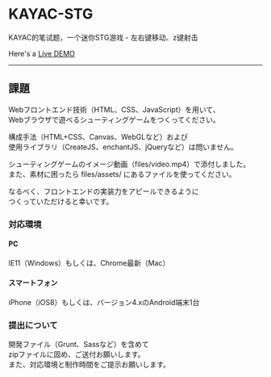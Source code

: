 # KAYAC-STG
KAYAC的笔试题，一个迷你STG游戏 - 左右键移动、z键射击

Here's a [Live DEMO](http://rakuen.thec.me/KAYAC-STG/)

---

## 課題

Webフロントエンド技術（HTML、CSS、JavaScript）を用いて、  
Webブラウザで遊べるシューティングゲームをつくってください。  

構成手法（HTML+CSS、Canvas、WebGLなど）および  
使用ライブラリ（CreateJS、enchantJS、jQueryなど）は問いません。  

シューティングゲームのイメージ動画（files/video.mp4）で添付しました。  
また、素材に困ったら files/assets/ にあるファイルを使ってください。
 
なるべく、フロントエンドの実装力をアピールできるように  
つくっていただけると幸いです。


### 対応環境

#### PC
IE11（Windows）もしくは、Chrome最新（Mac）

#### スマートフォン
iPhone（iOS8）もしくは、バージョン4.xのAndroid端末1台


### 提出について
開発ファイル（Grunt、Sassなど）を含めて  
zipファイルに固め、ご送付お願いします。  
また、対応環境と制作時間をご提示お願いします。